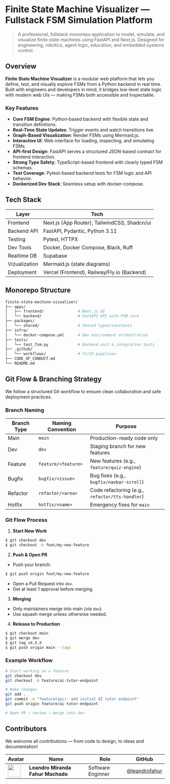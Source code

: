 # Finite State Machine Visualizer — Fullstack FSM Simulation Platform

> A professional, fullstack monorepo application to model, simulate, and visualize finite state machines using FastAPI and Next.js. Designed for engineering, robotics, agent logic, education, and embedded systems control.

## Overview
**Finite State Machine Visualizer** is a modular web platform that lets you define, test, and visually explore FSMs from a Python backend in real time. Built with engineers and developers in mind, it bridges low-level state logic with modern web UIs — making FSMs both accessible and inspectable.

### Key Features

- **Core FSM Engine**: Python-based backend with flexible state and transition definitions.
- **Real-Time State Updates**: Trigger events and watch transitions live.
- **Graph-Based Visualization**: Render FSMs using Mermaid.js.
- **Interactive UI**: Web interface for loading, inspecting, and simulating FSMs.
- **API-first Design**: FastAPI serves a structured JSON-based contract for frontend interaction.
- **Strong Type Safety**: TypeScript-based frontend with clearly typed FSM schemas.
- **Test Coverage**: Pytest-based backend tests for FSM logic and API behavior.
- **Dockerized Dev Stack**: Seamless setup with docker-compose.



## Tech Stack

| Layer        | Tech                                               |
|--------------|----------------------------------------------------|
| Frontend     | Next.js (App Router), TailwindCSS, Shadcn/ui       |
| Backend API  | FastAPI, Pydantic, Python 3.11                     |
| Testing      | Pytest, HTTPX                                      |
| Dev Tools	   | Docker, Docker Compose, Black, Ruff                |
| Realtime DB  | Supabase                                           |
| Vizualization| Mermaid.js (state diagrams)                        |
| Deployment   | Vercel (Frontend), Railway/Fly.io (Backend)        |



## Monorepo Structure
```bash
finite-state-machine-vizualizer/
├── apps/
│   ├── frontend/               # Next.js UI
│   └── backend/                # FastAPI API with FSM core
├── packages/
│   └── shared/                 # Shared types/constants
├── infra/
│   └── docker-compose.yml      # Dev environment orchestration
├── tests/
│   └── test_fsm.py             # Backend unit & integration tests
├── .github/
│   └── workflows/              # CI/CD pipelines
├── CODE_OF_CONDUCT.md
└── README.md
```



## Git Flow & Branching Strategy
We follow a structured Git workflow to ensure clean collaboration and safe deployment practices.

### Branch Naming

| Branch Type | Naming Convention   | Purpose |
|-------------|---------------------|---------|
| Main        | `main`              | Production-ready code only                        |
| Dev         | `dev`               | Staging branch for new features                   |
| Feature     | `feature/<feature>` | New features (e.g., `feature/quiz-engine`)        |
| Bugfix      | `bugfix/<issue>`    | Bug fixes (e.g., `bugfix/navbar-scroll`)          |
| Refactor    | `refactor/<area>`   | Code refactoring (e.g., `refactor/tts-handler`)   |
| Hotfix      | `hotfix/<name>`     | Emergency fixes for `main`                        |



### Git Flow Process

1. **Start New Work**
```bash
$ git checkout dev
$ git checkout -b feat/my-new-feature
```

2. **Push & Open PR**
- Push your branch:

```bash
$ git push origin feat/my-new-feature
```

- Open a Pull Request into `dev`.
- Get at least 1 approval before merging.

3. **Merging**
- Only maintainers merge into main (via `dev`).
- Use squash merge unless otherwise needed.

4. **Release to Production**

```bash
$ git checkout main
$ git merge dev
$ git tag vX.X.X
$ git push origin main --tags
```

### Example Workflow
```bash
# Start working on a feature
git checkout dev
git checkout -b feature/ai-tutor-endpoint

# Make changes
git add .
git commit -m "feature(api): add initial AI tutor endpoint"
git push origin feature/ai-tutor-endpoint

# Open PR → review → merge into dev
```



## Contributors
We welcome all contributions — from code to design, to ideas and documentation!

| Avatar | Name | Role | GitHub |
|--------|------|------|--------|
| <img src="https://avatars.githubusercontent.com/u/46628080?u=7c2c2d90408b1a731118b5b3512d9da890cf2d45&v=4" width="40" /> | **Leandro Miranda Fahur Machado** | Software Enginner | [@leandrofahur](https://github.com/leandrofahur) |
